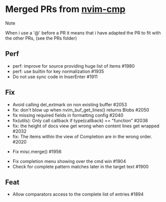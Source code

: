 # Merged PRs from [nvim-cmp](https://github.com/hrsh7th/nvim-cmp)

> [!NOTE]
> When i use a '@' before a PR it means that i have adapted the PR to fit with the other PRs, (see the PRs folder)

## Perf
- perf: improve for source providing huge list of items #1980
- perf: use builtin for key normalization #1935
- Do not use sync code in InserEnter #1911

## Fix
- Avoid calling del_extmark on non existing buffer #2053
- fix: don't blow up when nvim_buf_get_lines() returns Blobs #2050
- fix missing required fields in formatting config #2040 
- fix(utils): Only call callback if type(callback) == "function" #2038
- fix: the height of docs view get wrong when content lines get wrapped #2032
- fix: The items within the view of Completion are in the wrong order. #2020
<!-- - @ Use keyword_pattern for is_symbol check #1975  -->
- Fix misc.merge() #1956
<!-- - @ fixup! fix: remove deprecated use of vim.tbl_add_reverse_lookup (#1931) #1991 -->
- Fix completion menu showing over the cmd win #1904
- Check for complete pattern matches later in the target text #1900

## Feat
<!-- - @ feat: Refactor compare.scopes #2007 -->
- Allow comparators access to the complete list of entries #1894

